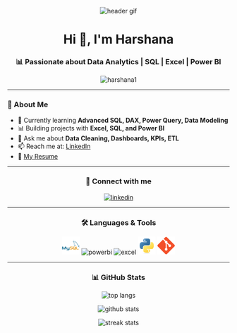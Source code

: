 <p align="center">
  <img src="https://user-images.githubusercontent.com/74038190/225813708-98b745f2-7d22-48cf-9150-083f1b00d6c9.gif" alt="header gif" />
</p>

<h1 align="center">Hi 👋, I'm Harshana</h1>
<h3 align="center">📊 Passionate about Data Analytics | SQL | Excel | Power BI</h3>

<p align="center">
  <img src="https://komarev.com/ghpvc/?username=harshana1&label=Profile%20views&color=0e75b6&style=flat" alt="harshana1" />
</p>

---

### 🚀 About Me  
- 🌱 Currently learning **Advanced SQL, DAX, Power Query, Data Modeling**  
- 📊 Building projects with **Excel, SQL, and Power BI**  
- 💬 Ask me about **Data Cleaning, Dashboards, KPIs, ETL**  
- 📫 Reach me at: [LinkedIn](https://www.linkedin.com/in/harshana-suraweera-7862aa148/)  
- 📄 [My Resume](https://drive.google.com/drive/folders/1GjkD279izmaOFZFwn8hbN61LpCLRHVc9?usp=sharing)  

---

<h3 align="center">🤝 Connect with me</h3>
<p align="center">
  <a href="https://linkedin.com/in/harshana-suraweera-7862aa148/" target="blank">
    <img align="center" src="https://raw.githubusercontent.com/rahuldkjain/github-profile-readme-generator/master/src/images/icons/Social/linked-in-alt.svg" alt="linkedin" height="30" width="40" />
  </a>
</p>

---

<h3 align="center">🛠 Languages & Tools</h3>
<p align="center">
  <img src="https://raw.githubusercontent.com/devicons/devicon/master/icons/mysql/mysql-original-wordmark.svg" alt="mysql" width="40" height="40"/> 
  <img src="https://img.icons8.com/color/48/power-bi.png" alt="powerbi" width="40" height="40"/>
  <img src="https://cdn-icons-png.flaticon.com/512/888/888859.png" alt="excel" width="40" height="40"/>
  <img src="https://raw.githubusercontent.com/devicons/devicon/master/icons/python/python-original.svg" alt="python" width="40" height="40"/>
  <img src="https://raw.githubusercontent.com/devicons/devicon/master/icons/git/git-original.svg" alt="git" width="40" height="40"/>
</p>

---

<h3 align="center">📊 GitHub Stats</h3>
<p align="center">
  <img src="https://github-readme-stats.vercel.app/api/top-langs?username=harshana1&show_icons=true&locale=en&layout=compact" alt="top langs" />
</p>
<p align="center">
  <img src="https://github-readme-stats.vercel.app/api?username=harshana1&show_icons=true&locale=en" alt="github stats" />
</p>
<p align="center">
  <img src="https://github-readme-streak-stats.herokuapp.com/?user=harshana1&" alt="streak stats" />
</p>
